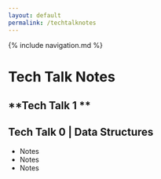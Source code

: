 ```yaml
---
layout: default
permalink: /techtalknotes
---
```

{% include navigation.md %}
# **Tech Talk Notes**

## **Tech Talk 1 **


## **Tech Talk 0 | Data Structures**
* Notes
* Notes
* Notes
